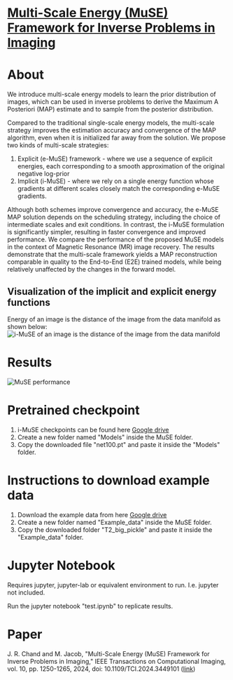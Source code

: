 
# [Multi-Scale Energy (MuSE) Framework for Inverse Problems in Imaging](https://ieeexplore.ieee.org/stamp/stamp.jsp?tp=&arnumber=10645311)

# About
We introduce multi-scale energy models to learn the prior distribution of images, which can be used in inverse problems
to derive the Maximum A Posteriori (MAP) estimate and to sample from the posterior distribution. 

Compared to the traditional single-scale energy models, the multi-scale strategy improves the estimation accuracy and convergence of the MAP algorithm, even when it is initialized far away from the solution. We propose two kinds of multi-scale strategies: 

1. Explicit (e-MuSE) framework - where we use a sequence of explicit energies, each corresponding to a smooth approximation of the original negative log-prior
2. Implicit (i-MuSE) - where we rely on a single energy function whose gradients at different scales closely match the corresponding e-MuSE gradients. 

Although both schemes improve convergence and accuracy, the e-MuSE MAP solution depends on the scheduling strategy, including the choice of intermediate scales and exit conditions. In contrast, the i-MuSE formulation is significantly simpler,
resulting in faster convergence and improved performance. We compare the performance of the proposed MuSE models in the context of Magnetic Resonance (MR) image recovery. The results demonstrate that the multi-scale framework yields a MAP reconstruction comparable in quality to the End-to-End (E2E) trained models, while being relatively unaffected by the changes in the forward model.


## Visualization of the implicit and explicit energy functions
Energy of an image is the distance of the image from the data manifold as shown below:
![i-MuSE of an image is the distance of the image from the data manifold](imgs/i_Muse_quad.png)

# Results
![MuSE performance](imgs/fastMRI_performance.png)

# Pretrained checkpoint
1. i-MuSE checkpoints can be found here [Google drive](https://drive.google.com/drive/folders/1ebMu5_oeHdpaSaS5Pf6GkdqYMnGxwcQl?usp=sharing)
2. Create a new folder named "Models" inside the MuSE folder.
3. Copy the downloaded file "net100.pt" and paste it inside the "Models" folder. 

# Instructions to download example data
1. Download the example data from here [Google drive](https://drive.google.com/drive/folders/1qR4q3a9usZgWdV5u2CkwaHe2tITug3XE?usp=sharing) 
2. Create a new folder named "Example_data" inside the MuSE folder. 
3. Copy the downloaded  folder "T2_big_pickle" and paste it inside the "Example_data" folder.

# Jupyter Notebook
Requires jupyter, jupyter-lab or equivalent environment to run. I.e. jupyter not included.

Run the jupyter notebook "test.ipynb" to replicate results.

# Paper 
J. R. Chand and M. Jacob, "Multi-Scale Energy (MuSE) Framework for Inverse Problems in Imaging," IEEE Transactions on Computational Imaging, vol. 10, pp. 1250-1265, 2024, doi: 10.1109/TCI.2024.3449101 ([link](https://ieeexplore.ieee.org/stamp/stamp.jsp?tp=&arnumber=10645311))
